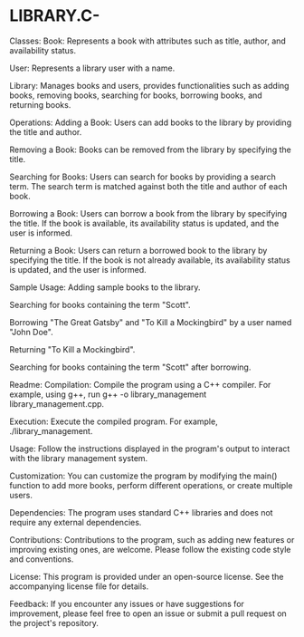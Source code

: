# LIBRARY.C-
Classes:
Book: Represents a book with attributes such as title, author, and availability status.

User: Represents a library user with a name.

Library: Manages books and users, provides functionalities such as adding books, removing books, searching for books, borrowing books, and returning books.

Operations:
Adding a Book: Users can add books to the library by providing the title and author.

Removing a Book: Books can be removed from the library by specifying the title.

Searching for Books: Users can search for books by providing a search term. The search term is matched against both the title and author of each book.

Borrowing a Book: Users can borrow a book from the library by specifying the title. If the book is available, its availability status is updated, and the user is informed.

Returning a Book: Users can return a borrowed book to the library by specifying the title. If the book is not already available, its availability status is updated, and the user is informed.

Sample Usage:
Adding sample books to the library.

Searching for books containing the term "Scott".

Borrowing "The Great Gatsby" and "To Kill a Mockingbird" by a user named "John Doe".

Returning "To Kill a Mockingbird".

Searching for books containing the term "Scott" after borrowing.

Readme:
Compilation: Compile the program using a C++ compiler. For example, using g++, run g++ -o library_management library_management.cpp.

Execution: Execute the compiled program. For example, ./library_management.

Usage: Follow the instructions displayed in the program's output to interact with the library management system.

Customization: You can customize the program by modifying the main() function to add more books, perform different operations, or create multiple users.

Dependencies: The program uses standard C++ libraries and does not require any external dependencies.

Contributions: Contributions to the program, such as adding new features or improving existing ones, are welcome. Please follow the existing code style and conventions.

License: This program is provided under an open-source license. See the accompanying license file for details.

Feedback: If you encounter any issues or have suggestions for improvement, please feel free to open an issue or submit a pull request on the project's repository.

